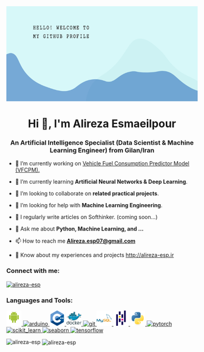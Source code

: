 <div align="center">
  <img height="250" src="https://raw.githubusercontent.com/Alireza-Esp/Alireza-Esp/refs/heads/main/Welcome.png"  />
</div>


<h1 align="center">Hi 👋, I'm Alireza Esmaeilpour</h1>
<h3 align="center">An Artificial Intelligence Specialist (Data Scientist & Machine Learning Engineer) from Gilan/Iran</h3>

- 🔭 I’m currently working on [Vehicle Fuel Consumption Predictor Model (VFCPM).](https://github.com/Alireza-Esp/VFCPM)

- 🌱 I’m currently learning **Artificial Neural Networks & Deep Learning**.

- 👯 I’m looking to collaborate on **related practical projects**.

- 🤝 I’m looking for help with **Machine Learning Engineering**.

- 📝 I regularly write articles on Softhinker. (coming soon...)

- 💬 Ask me about **Python, Machine Learning, and ...**

- 📫 How to reach me **Alireza.esp07@gmail.com**

- 📄 Know about my experiences and projects http://alireza-esp.ir

<h3 align="left">Connect with me:</h3>
<p align="left">
<a href="https://kaggle.com/alireza-esp" target="blank"><img align="center" src="https://raw.githubusercontent.com/rahuldkjain/github-profile-readme-generator/master/src/images/icons/Social/kaggle.svg" alt="alireza-esp" height="30" width="40" /></a>
</p>

<h3 align="left">Languages and Tools:</h3>
<p align="left"> <a href="https://developer.android.com" target="_blank" rel="noreferrer"> <img src="https://raw.githubusercontent.com/devicons/devicon/master/icons/android/android-original-wordmark.svg" alt="android" width="40" height="40"/> </a> <a href="https://www.arduino.cc/" target="_blank" rel="noreferrer"> <img src="https://cdn.worldvectorlogo.com/logos/arduino-1.svg" alt="arduino" width="40" height="40"/> </a> <a href="https://www.w3schools.com/cpp/" target="_blank" rel="noreferrer"> <img src="https://raw.githubusercontent.com/devicons/devicon/master/icons/cplusplus/cplusplus-original.svg" alt="cplusplus" width="40" height="40"/> </a> <a href="https://www.docker.com/" target="_blank" rel="noreferrer"> <img src="https://raw.githubusercontent.com/devicons/devicon/master/icons/docker/docker-original-wordmark.svg" alt="docker" width="40" height="40"/> </a> <a href="https://git-scm.com/" target="_blank" rel="noreferrer"> <img src="https://www.vectorlogo.zone/logos/git-scm/git-scm-icon.svg" alt="git" width="40" height="40"/> </a> <a href="https://www.mysql.com/" target="_blank" rel="noreferrer"> <img src="https://raw.githubusercontent.com/devicons/devicon/master/icons/mysql/mysql-original-wordmark.svg" alt="mysql" width="40" height="40"/> </a> <a href="https://pandas.pydata.org/" target="_blank" rel="noreferrer"> <img src="https://raw.githubusercontent.com/devicons/devicon/2ae2a900d2f041da66e950e4d48052658d850630/icons/pandas/pandas-original.svg" alt="pandas" width="40" height="40"/> </a> <a href="https://www.python.org" target="_blank" rel="noreferrer"> <img src="https://raw.githubusercontent.com/devicons/devicon/master/icons/python/python-original.svg" alt="python" width="40" height="40"/> </a> <a href="https://pytorch.org/" target="_blank" rel="noreferrer"> <img src="https://www.vectorlogo.zone/logos/pytorch/pytorch-icon.svg" alt="pytorch" width="40" height="40"/> </a> <a href="https://scikit-learn.org/" target="_blank" rel="noreferrer"> <img src="https://upload.wikimedia.org/wikipedia/commons/0/05/Scikit_learn_logo_small.svg" alt="scikit_learn" width="40" height="40"/> </a> <a href="https://seaborn.pydata.org/" target="_blank" rel="noreferrer"> <img src="https://seaborn.pydata.org/_images/logo-mark-lightbg.svg" alt="seaborn" width="40" height="40"/> </a> <a href="https://www.tensorflow.org" target="_blank" rel="noreferrer"> <img src="https://www.vectorlogo.zone/logos/tensorflow/tensorflow-icon.svg" alt="tensorflow" width="40" height="40"/> </a> </p>

<p><img align="left" src="https://github-readme-stats.vercel.app/api/top-langs?username=alireza-esp&show_icons=true&locale=en&layout=compact" alt="alireza-esp" /></p>

<p>&nbsp;<img align="center" src="https://github-readme-stats.vercel.app/api?username=alireza-esp&show_icons=true&locale=en" alt="alireza-esp" /></p>
